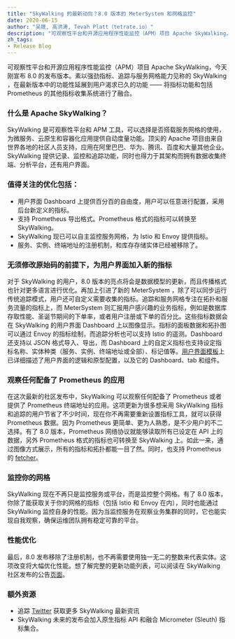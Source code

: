 ```yaml
---
title: "SkyWalking 的最新动向？8.0 版本的 MeterSystem 和网格监控"
date: 2020-06-15
author: "吴晟, 高洪涛, Tevah Platt（tetrate.io）"
description: "可观察性平台和开源应用程序性能监控（APM）项目 Apache SkyWalking，今天刚宣布 8.0 的发布版本。素以强劲指标、追踪与服务网格能力见称的 SkyWalking ，在最新版本中的功能性延展到用户渴求已久的功能 —— 将指标功能和包括 Prometheus 的其他指标收集系统进行了融合。"
zh_tags:
- Release Blog
---
```


可观察性平台和开源应用程序性能监控（APM）项目 Apache SkyWalking，今天刚宣布 8.0 的发布版本。素以强劲指标、追踪与服务网格能力见称的 SkyWalking ，在最新版本中的功能性延展到用户渴求已久的功能 —— 将指标功能和包括 Prometheus 的其他指标收集系统进行了融合。

### 什么是 Apache SkyWalking？

SkyWalking 是可观察性平台和 APM 工具，可以选择是否搭载服务网格的使用，为微服务、云原生和容器化应用提供自动度量功能。顶尖的 Apache 项目由来自世界各地的社区人员支持，应用在阿里巴巴、华为、腾讯、百度和大量其他企业。SkyWalking 提供记录、监控和追踪功能，同时也得力于其架构而拥有数据收集终端、分析平台，还有用户界面。

### 值得关注的优化包括：

- 用户界面 Dashboard 上提供百分百的自由度，用户可以任意进行配置，采用后台新定义的指标。
- 支持 Prometheus 导出格式。Prometheus 格式的指标可以转换至 SkyWalking。
- SkyWalking 现已可以自主监控服务网格，为 Istio 和 Envoy 提供指标。
- 服务、实例、终端地址的注册机制，和库存存储实体已经被移除了。

### 无须修改原始码的前提下，为用户界面加入新的指标

对于 SkyWalking 的用户，8.0 版本的亮点将会是数据模型的更新，而且传播格式也针对更多语言进行优化。再加上引进了新的 MeterSystem ，除了可以同步运行传统追踪模式，用户还可自定义需要收集的指标。追踪和服务网格专注在拓扑和服务流量的指标上，而 MeterSystem 则汇报用户感兴趣的业务指标，例如是数据库存取性能、圣诞节期间的下单率，或者用户注册或下单的百分比。这些指标数据会在 SkyWalking 的用户界面 Dashboard 上以图像显示。指标的面板数据和拓扑图可以通过 Envoy 的指标绘制，而追踪分析也可以支持 Istio 的遥测。Dashboard 还支持以 JSON 格式导入、导出，而 Dashboard 上的自定义指标也支持设定指标名称、实体种类（服务、实例、终端地址或全部）、标记值等。[用户界面模板](https://ibaotu.com/tupian/yonghujiemian.html)上已详细描述了用户界面的逻辑和原型配置，以及它的 Dashboard、tab 和组件。

### 观察任何配备了 Prometheus 的应用

在这次最新的社区发布中，SkyWalking 可以观察任何配备了 Prometheus 或者提供了 Prometheus 终端地址的应用。这项更新为很多想采用 SkyWalking 指标和追踪的用户节省了不少时间，现在你不再需要重新设置指标工具，就可以获得 Prometheus 数据。因为 Prometheus 更简单、更为人熟悉，是不少用户的不二选择。有了 8.0 版本，Prometheus 网络协议就能够读取所有已设定在 API 上的数据，另外 Prometheus 格式的指标也可转换至 SkyWalking 上。如此一来，通过图像方式展示，所有的指标和拓扑都能一目了然。同时，也支持 Prometheus 的 [fetcher](https://github.com/apache/skywalking/blob/master/docs/en/setup/backend/backend-fetcher.md)。

### 监控你的网格

SkyWalking 现在不再只是监控服务或平台，而是监控整个网格。有了 8.0 版本，你除了能获取关于你的网格的指标（包括 Istio 和 Envoy 在内），同时也能通过 SkyWalking 监控自身的性能。因为当监控服务在观察业务集群的同时，它也能实现自我观察，确保运维团队拥有稳定可靠的平台。

### 性能优化

最后，8.0 发布移除了注册机制，也不再需要使用独一无二的整数来代表实体。这项改变将大幅优化性能。想了解完整的更新功能列表，可以阅读在 SkyWalking 社区发布的公告[页面](https://baike.baidu.com/item/页面)。

### 额外资源

- 追踪 [Twitter](https://twitter.com/ASFSkyWalking) 获取更多 SkyWalking 最新资讯
- SkyWalking 未来的发布会加入原生指标 API 和融合 Micrometer (Sleuth) 指标集合。
